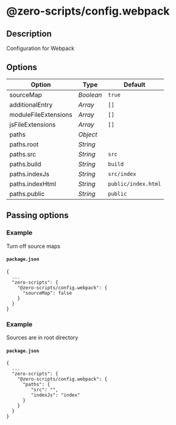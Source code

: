 # @zero-scripts/config.webpack

## Description

Configuration for Webpack

## Options

| Option    | Type      | Default |
| --------- | --------- | ------- |
| sourceMap | _Boolean_ | `true`  |
| additionalEntry | _Array_ | `[]` |
| moduleFileExtensions | _Array_ | `[]` |
| jsFileExtensions | _Array_ | `[]` |
| paths | _Object_ | |
| paths.root | _String_ | ` ` |
| paths.src | _String_ | `src` |
| paths.build | _String_ | `build` |
| paths.indexJs | _String_ | `src/index` |
| paths.indexHtml | _String_ | `public/index.html` |
| paths.public | _String_ | `public` |

## Passing options

### Example

Turn off source maps

#### `package.json`

```
{
  ...
  "zero-scripts": {
    "@zero-scripts/config.webpack": {
      "sourceMap": false
    }
  }
}
```

### Example

Sources are in root directory

#### `package.json`

```
{
  ...
  "zero-scripts": {
    "@zero-scripts/config.webpack": {
      "paths": {
         "src": "",
         "indexJs": "index"
      }
    }
  }
}
```
